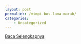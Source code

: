 ```yaml
---
layout: post
permalink: /mimpi-bos-lama-marah/
categories:
    - Uncategorized
---
```


[Baca Selengkapnya](/08)